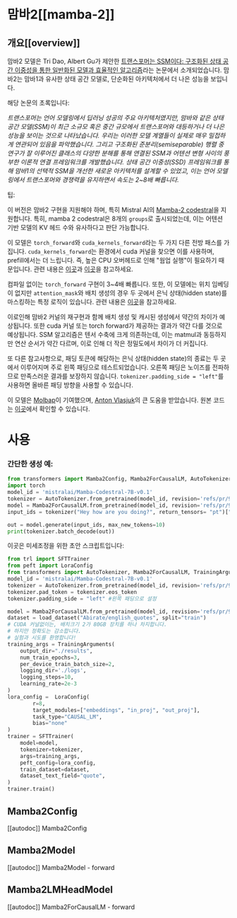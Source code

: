 <!--Copyright 2024 The HuggingFace Team. All rights reserved.

Licensed under the Apache License, Version 2.0 (the "License"); you may not use this file except in compliance with
the License. You may obtain a copy of the License at

http://www.apache.org/licenses/LICENSE-2.0

Unless required by applicable law or agreed to in writing, software distributed under the License is distributed on
an "AS IS" BASIS, WITHOUT WARRANTIES OR CONDITIONS OF ANY KIND, either express or implied. See the License for the
specific language governing permissions and limitations under the License.

⚠️ Note that this file is in Markdown but contain specific syntax for our doc-builder (similar to MDX) that may not be
rendered properly in your Markdown viewer.

-->

# 맘바2[[mamba-2]]

## 개요[[overview]]

맘바2 모델은 Tri Dao, Albert Gu가 제안한 [트랜스포머는 SSM이다: 구조화된 상태 공간 이중성을 통한 일반화된 모델과 효율적인 알고리즘](https://arxiv.org/abs/2405.21060)라는 논문에서 소개되었습니다. 맘바2는 맘바1과 유사한 상태 공간 모델로, 단순화된 아키텍처에서 더 나은 성능을 보입니다.

해당 논문의 초록입니다:

*트랜스포머는 언어 모델링에서 딥러닝 성공의 주요 아키텍처였지만, 맘바와 같은 상태 공간 모델(SSM)이 최근 소규모 혹은 중간 규모에서 트랜스포머와 대등하거나 더 나은 성능을 보이는 것으로 나타났습니다. 우리는 이러한 모델 계열들이 실제로 매우 밀접하게 연관되어 있음을 파악했습니다. 그리고 구조화된 준분리(semiseparable) 행렬 중 연구가 잘 이루어진 클래스의 다양한 분해를 통해 연결된 SSM과 어텐션 변형 사이의 풍부한 이론적 연결 프레임워크를 개발했습니다. 상태 공간 이중성(SSD) 프레임워크를 통해 맘바1의 선택적 SSM을 개선한 새로운 아키텍처를 설계할 수 있었고, 이는 언어 모델링에서 트랜스포머와 경쟁력을 유지하면서 속도는 2~8배 빠릅니다.*

팁:

이 버전은 맘바2 구현을 지원해야 하며, 특히 Mistral AI의 [Mamba-2 codestral](https://huggingface.co/mistralai/Mamba-Codestral-7B-v0.1)을 지원합니다. 특히, mamba 2 codestral은 8개의 `groups`로 출시되었는데, 이는 어텐션 기반 모델의 KV 헤드 수와 유사하다고 판단 가능합니다.

이 모델은 `torch_forward`와 `cuda_kernels_forward`라는 두 가지 다른 전방 패스를 가집니다. `cuda_kernels_forward`는 환경에서 cuda 커널을 찾으면 이를 사용하며, prefill에서는 더 느립니다. 즉, 높은 CPU 오버헤드로 인해 "웜업 실행"이 필요하기 때문입니다. 관련 내용은 [이곳](https://github.com/state-spaces/mamba/issues/389#issuecomment-2171755306)과 [이곳](https://github.com/state-spaces/mamba/issues/355#issuecomment-2147597457)을 참고하세요. 

컴파일 없이는 `torch_forward` 구현이 3~4배 빠릅니다. 또한, 이 모델에는 위치 임베딩이 없지만 `attention_mask`와 배치 생성의 경우 두 곳에서 은닉 상태(hidden state)를 마스킹하는 특정 로직이 있습니다. 관련 내용은 [이곳](https://github.com/state-spaces/mamba/issues/66#issuecomment-1863563829)을 참고하세요. 

이로인해 맘바2 커널의 재구현과 함께 배치 생성 및 캐시된 생성에서 약간의 차이가 예상됩니다. 또한 cuda 커널 또는 torch forward가 제공하는 결과가 약간 다를 것으로 예상됩니다. SSM 알고리즘은 텐서 수축에 크게 의존하는데, 이는 matmul과 동등하지만 연산 순서가 약간 다르며, 이로 인해 더 작은 정밀도에서 차이가 더 커집니다.

또 다른 참고사항으로, 패딩 토큰에 해당하는 은닉 상태(hidden state)의 종료는 두 곳에서 이루어지며 주로 왼쪽 패딩으로 테스트되었습니다. 오른쪽 패딩은 노이즈를 전파하므로 만족스러운 결과를 보장하지 않습니다. `tokenizer.padding_side = "left"`를 사용하면 올바른 패딩 방향을 사용할 수 있습니다.

이 모델은 [Molbap](https://huggingface.co/Molbap)이 기여했으며, [Anton Vlasjuk](https://github.com/vasqu)의 큰 도움을 받았습니다.
원본 코드는 [이곳](https://github.com/state-spaces/mamba)에서 확인할 수 있습니다.


# 사용

### 간단한 생성 예: 
```python 
from transformers import Mamba2Config, Mamba2ForCausalLM, AutoTokenizer
import torch
model_id = 'mistralai/Mamba-Codestral-7B-v0.1'
tokenizer = AutoTokenizer.from_pretrained(model_id, revision='refs/pr/9', from_slow=True, legacy=False)
model = Mamba2ForCausalLM.from_pretrained(model_id, revision='refs/pr/9')
input_ids = tokenizer("Hey how are you doing?", return_tensors= "pt")["input_ids"]

out = model.generate(input_ids, max_new_tokens=10)
print(tokenizer.batch_decode(out))
```

이곳은 미세조정을 위한 초안 스크립트입니다: 
```python 
from trl import SFTTrainer
from peft import LoraConfig
from transformers import AutoTokenizer, Mamba2ForCausalLM, TrainingArguments
model_id = 'mistralai/Mamba-Codestral-7B-v0.1'
tokenizer = AutoTokenizer.from_pretrained(model_id, revision='refs/pr/9', from_slow=True, legacy=False)
tokenizer.pad_token = tokenizer.eos_token
tokenizer.padding_side = "left" #왼쪽 패딩으로 설정

model = Mamba2ForCausalLM.from_pretrained(model_id, revision='refs/pr/9')
dataset = load_dataset("Abirate/english_quotes", split="train")
# CUDA 커널없이는, 배치크기 2가 80GB 장치를 하나 차지합니다.
# 하지만 정확도는 감소합니다.
# 실험과 시도를 환영합니다!
training_args = TrainingArguments(
    output_dir="./results",
    num_train_epochs=3,
    per_device_train_batch_size=2,
    logging_dir='./logs',
    logging_steps=10,
    learning_rate=2e-3
)
lora_config =  LoraConfig(
        r=8,
        target_modules=["embeddings", "in_proj", "out_proj"],
        task_type="CAUSAL_LM",
        bias="none"
)
trainer = SFTTrainer(
    model=model,
    tokenizer=tokenizer,
    args=training_args,
    peft_config=lora_config,
    train_dataset=dataset,
    dataset_text_field="quote",
)
trainer.train()
```


## Mamba2Config

[[autodoc]] Mamba2Config

## Mamba2Model

[[autodoc]] Mamba2Model
    - forward

## Mamba2LMHeadModel

[[autodoc]] Mamba2ForCausalLM
    - forward
